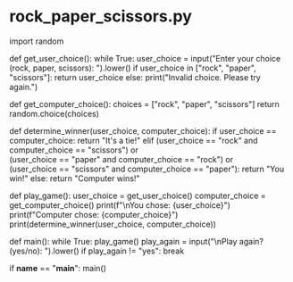 # rock_paper_scissors.py

import random

def get_user_choice():
    while True:
        user_choice = input("Enter your choice (rock, paper, scissors): ").lower()
        if user_choice in ["rock", "paper", "scissors"]:
            return user_choice
        else:
            print("Invalid choice. Please try again.")

def get_computer_choice():
    choices = ["rock", "paper", "scissors"]
    return random.choice(choices)

def determine_winner(user_choice, computer_choice):
    if user_choice == computer_choice:
        return "It's a tie!"
    elif (user_choice == "rock" and computer_choice == "scissors") or \
         (user_choice == "paper" and computer_choice == "rock") or \
         (user_choice == "scissors" and computer_choice == "paper"):
        return "You win!"
    else:
        return "Computer wins!"

def play_game():
    user_choice = get_user_choice()
    computer_choice = get_computer_choice()
    print(f"\nYou chose: {user_choice}")
    print(f"Computer chose: {computer_choice}")
    print(determine_winner(user_choice, computer_choice))

def main():
    while True:
        play_game()
        play_again = input("\nPlay again? (yes/no): ").lower()
        if play_again != "yes":
            break

if __name__ == "__main__":
    main()
